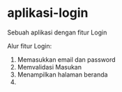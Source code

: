 # aplikasi-login
Sebuah aplikasi dengan fitur Login

Alur fitur Login:
1. Memasukkan email dan password
2. Memvalidasi Masukan
3. Menampilkan halaman beranda
4. 
